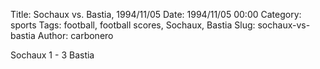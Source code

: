 Title: Sochaux vs. Bastia, 1994/11/05
Date: 1994/11/05 00:00
Category: sports
Tags: football, football scores, Sochaux, Bastia
Slug: sochaux-vs-bastia
Author: carbonero


Sochaux 1 - 3 Bastia

